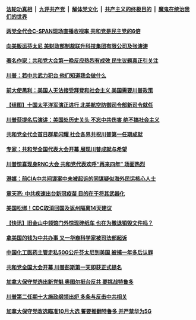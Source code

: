 

####  [法轮功真相](../../../../basic/blob/master/README.md?t=08261102) &nbsp;|&nbsp; [九评共产党](../../../../9ping.md/blob/master/README.md?t=08261102) &nbsp;|&nbsp; [解体党文化](../../../../jtdwh.md/blob/master/README.md?t=08261102)  &nbsp;|&nbsp; [共产主义的终极目的](../../../../gczydzjmd.md/blob/master/README.md?t=08261102) &nbsp;|&nbsp; [魔鬼在统治我们的世界](../../../../mgztzwmdsj.md/blob/master/README.md?t=08261102) 

#### [两党全代会C-SPAN现场直播收视率 共和党是民主党的6倍](../pages/soh6/415129.md?t=08261102) 
#### [向美贩运芬太尼 美财政部制裁联升科技集团有限公司及张涛涛](../pages/soh6/415108.md?t=08261102) 
#### [著名作家：共和党大会第一晚反应热烈有成效 民生议题真正引关注](../pages/soh6/415105.md?t=08261102) 
#### [川普：若中共武力犯台 他们知道我会做什么 ](../pages/soh6/415090.md?t=08261102) 
#### [前大使黑利：美国人无法接受拜登和社会主义 美国需要川普政策](../pages/soh6/415039.md?t=08261102) 
#### [【组图】十国太平洋军演正进行 北美航空防御司令部新司令就任  ](../pages/soh6/415036.md?t=08261102) 
#### [川普获提名后演讲：美国处历史关头 不忘中共伤害 绝不搞社会主义](../pages/soh6/415060.md?t=08261102) 
#### [共和党全代会首日群星闪耀 社会各界共祝川普第一任期成就](../pages/soh6/415030.md?t=08261102) 
#### [专家：共和党全国代表大会开幕 展现川普成就与希望  ](../pages/soh6/414904.md?t=08261102) 
#### [川普惊喜现身RNC大会 共和党代表欢呼“再来四年” 场面热烈](../pages/soh6/414784.md?t=08261102) 
#### [港媒：前CIA中共间谍案中未被起诉的同谋疑似海外民运核心人士](../pages/soh6/414751.md?t=08261102) 
#### [章天亮: 中共疾速出台新冠疫苗 目的在于将其武器化](../pages/soh6/414748.md?t=08261102) 
#### [美国松绑！CDC取消回国及返州隔离14天建议](../pages/soh6/414724.md?t=08261102) 
#### [【快讯】旧金山中领馆门外惊现碎纸车 也在为撤退销毁文件吗？](../pages/soh6/414736.md?t=08261102) 
#### [拿美国的钱为中共办事 又一华裔科学家被司法部起诉](../pages/soh6/414727.md?t=08261102) 
#### [中国化工医药主管走私500公斤芬太尼到美国 被捕一年多后认罪](../pages/soh6/414691.md?t=08261102) 
#### [共和党全国大会开幕  川普彭斯第一天即获正式提名](../pages/soh6/414682.md?t=08261102) 
#### [加拿大保守党选出新党魁 奥图尔挺台反共 要挑战特鲁多](../pages/soh6/414676.md?t=08261102) 
#### [川普第二任期十大施政纲领出炉 多条与反击中共相关](../pages/soh6/414664.md?t=08261102) 
#### [加拿大保守党改选瞄准10月大选 誓要推翻特鲁多 并严禁华为5G ](../pages/soh6/414538.md?t=08261102) 

